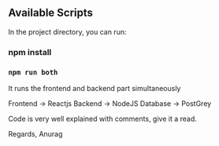 ## Available Scripts

In the project directory, you can run:

### npm install
### `npm run both`
It runs the frontend and backend part simultaneously

Frontend -> Reactjs
Backend -> NodeJS
Database -> PostGrey

Code is very well explained with comments, give it a read.

Regards,
Anurag
